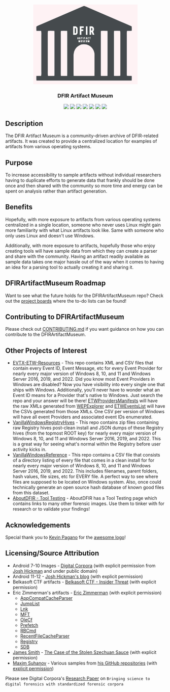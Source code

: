 
<p align="center">
   <a href="https://github.com/AndrewRathbun/DFIRArtifactMuseum">
   <img src="https://raw.githubusercontent.com/AndrewRathbun/DFIRArtifactMuseum/main/DFIRArtifactMuseumLogo.jpg" alt="Logo" width="329" height="250">
   </a>
<h3 align="center">DFIR Artifact Museum</h3>
<p align="center">
   <a href="LICENSE" alt="License">
   <img src="https://img.shields.io/github/license/AndrewRathbun/DFIRArtifactMuseum?style=flat-square" /></a>
   <a href="https://github.com/AndrewRathbun/DFIRArtifactMuseum/issues" alt="Issues">
   <img src="https://img.shields.io/github/issues/AndrewRathbun/DFIRArtifactMuseum?style=flat-square" /></a>
   <a href="https://github.com/AndrewRathbun/DFIRArtifactMuseum/graphs/contributors" alt="Contributors">
   <img src="https://img.shields.io/github/contributors/AndrewRathbun/DFIRArtifactMuseum?style=flat-square" /></a>
   <a href="https://github.com/AndrewRathbun/DFIRArtifactMuseum/pulls?q=is%3Apr+is%3Aclosed" alt="Closed PRs">
   <img src="https://img.shields.io/github/issues-pr-closed/AndrewRathbun/DFIRArtifactMuseum?style=flat-square" /></a>
   <a href="https://github.com/AndrewRathbun/DFIRArtifactMuseum/network/members/" alt="Forks">
   <img src="https://img.shields.io/github/forks/AndrewRathbun/DFIRArtifactMuseum?style=flat-square" /></a>
   <a href="https://github.com/AndrewRathbun/DFIRArtifactMuseum/stargazers/" alt="Stars">
   <img src="https://img.shields.io/github/stars/AndrewRathbun/DFIRArtifactMuseum?style=flat-square" /></a>
   <a href="https://github.com/AndrewRathbun/DFIRArtifactMuseum/watchers/" alt="Watchers">
   <img src="https://img.shields.io/github/watchers/AndrewRathbun/DFIRArtifactMuseum?style=flat-square" /></a>
</p>
</p>

## Description
The DFIR Artifact Museum is a community-driven archive of DFIR-related artifacts. It was created to provide a centralized location for examples of artifacts from various operating systems. 

## Purpose
To increase accessibility to sample artifacts without individual researchers having to duplicate efforts to generate data that frankly should be done once and then shared with the community so more time and energy can be spent on analysis rather than artifact generation. 

## Benefits
Hopefully, with more exposure to artifacts from various operating systems centralized in a single location, someone who never uses Linux might gain more familiarity with what Linux artifacts look like. Same with someone who only uses Linux and doesn't use Windows. 

Additionally, with more exposure to artifacts, hopefully those who enjoy creating tools will have sample data from which they can create a parser and share with the community. Having an artifact readily available as sample data takes one major hassle out of the way when it comes to having an idea for a parsing tool to actually creating it and sharing it. 

## DFIRArtifactMuseum Roadmap
Want to see what the future holds for the DFIRArtifactMuseum repo? Check out the [project boards](https://github.com/AndrewRathbun/DFIRArtifactMuseum/projects) where the to-do lists can be found! 

## Contributing to DFIRArtifactMuseum
Please check out [CONTRIBUTING.md](https://github.com/AndrewRathbun/DFIRArtifactMuseum/blob/main/CONTRIBUTING.md) if you want guidance on how you can contribute to the DFIRArtifactMuseum. 

## Other Projects of Interest

* [EVTX-ETW-Resources](https://github.com/nasbench/EVTX-ETW-Resources) - This repo contains XML and CSV files that contain every Event ID, Event Message, etc for every Event Provider for nearly every major version of Windows 8, 10, and 11 and Windows Server 2016, 2019, and 2022. Did you know most Event Providers in Windows are disabled? Now you have visibility into every single one that ships with Windows. Additionally, you'll never have to wonder what an Event ID means for a Provider that's native to Windows. Just search the repo and your answer will be there! [ETWProvidersManifests](https://github.com/nasbench/EVTX-ETW-Resources/tree/main/ETWProvidersManifests) will have the raw XMLs generated from [WEPExplorer](https://github.com/lallousx86/WinTools/tree/master/WEPExplorer) and [ETWEventsList](https://github.com/nasbench/EVTX-ETW-Resources/tree/main/ETWEventsList) will have the CSVs generated from those XMLs. One CSV per version of Windows will have all  event Providers and associated event IDs enumerated. 
* [VanillaWindowsRegistryHives](https://github.com/AndrewRathbun/VanillaWindowsRegistryHives) - This repo contains zip files containing raw Registry hives post-clean install and JSON dumps of these Registry hives (from the topmost ROOT key) for nearly every major version of Windows 8, 10, and 11 and Windows Server 2016, 2019, and 2022. This is a great way for seeing what's normal within the Registry before user activity kicks in.
* [VanillaWindowsReference](https://github.com/AndrewRathbun/VanillaWindowsReference) - This repo contains a CSV file that consists of a directory listing of every file that comes in a clean install for for nearly every major version of Windows 8, 10, and 11 and Windows Server 2016, 2019, and 2022. This includes filenames, parent folders, hash values, file sizes, etc for EVERY file. A perfect way to see where files are supposed to be located on Windows system. Also, once could technically generate an open source hash database of known good files from this dataset.
* [AboutDFIR - Tool Testing](https://aboutdfir.com/resources/tool-testing/) - AboutDFIR has a Tool Testing page which contains links to many other forensic images. Use them to tinker with for research or to validate your findings!

## Acknowledgements

Special thank you to [Kevin Pagano](https://twitter.com/KevinPagano3) for the [awesome logo](https://github.com/AndrewRathbun/DFIRArtifactMuseum/blob/main/DFIRArtifactMuseumLogo.jpg)!

## Licensing/Source Attribution

* Android 7-10 Images - [Digital Corpora](https://digitalcorpora.org/corpora/cell-phones) (with explicit permission from [Josh Hickman](https://twitter.com/josh_hickman1) and under public domain)
* Android 11-12 - [Josh Hickman's blog](https://thebinaryhick.blog/) (with explicit permission)
* Belkasoft CTF artifacts - [Belkasoft CTF - Insider Threat](https://belkasoft.com/ctf_march/) (with explicit permission)
* Eric Zimmerman's artifacts - [Eric Zimmerman](https://twitter.com/EricRZimmerman) (with explicit permission)
   * [AppCompatCacheParser](https://github.com/EricZimmerman/AppCompatCacheParser/tree/master/AppCompatCacheParserTest/TestFiles)
   * [JumpList](https://github.com/EricZimmerman/JumpList/tree/master/JumpList.Test/TestFiles)
   * [Lnk](https://github.com/EricZimmerman/Lnk/tree/master/Lnk.Test/TestFiles)
   * [MFT](https://github.com/EricZimmerman/MFT/tree/master/MFT.Test/TestFileshttps://github.com/EricZimmerman/MFT/tree/master/MFT.Test/TestFiles)
   * [OleCf](https://github.com/EricZimmerman/OleCf/tree/master/OleCf.Test/TestFiles)
   * [Prefetch](https://github.com/EricZimmerman/Prefetch/tree/master/Prefetch.Test/TestFiles)
   * [RBCmd](https://github.com/EricZimmerman/RBCmd/tree/master/RecycleBin.Test/TestFiles)
   * [RecentFileCacheParser](https://github.com/EricZimmerman/RecentFileCacheParser/tree/master/RecentFileCache.Test/Files)
   * [Registry](https://github.com/EricZimmerman/Registry/tree/master/Registry.Test)
   * [SDB](https://github.com/EricZimmerman/SDB/tree/master/SBD.Test/Test%20Files)
* [James Smith](https://twitter.com/DFIRmadness) - [The Case of the Stolen Szechuan Sauce](https://dfirmadness.com/the-stolen-szechuan-sauce/) (with explicit permission)
* [Maxim Suhanov](https://twitter.com/errno_fail) - Various samples from [his GitHub repositories](https://github.com/msuhanov?tab=repositories) (with [explicit permission](https://twitter.com/errno_fail/status/1509473411793408005?s=20&t=QPEMSLpH1eLvkqcVBQQHBg))

Please see Digital Corpora's [Research Paper](https://simson.net/clips/academic/2009.DFRWS.Corpora.pdf) on `Bringing science to digital forensics with standardized
forensic corpora`

